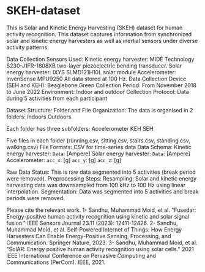 # SKEH-dataset
This is Solar and Kinetic Energy Harvesting (SKEH) dataset for human activity recognition. This dataset captures information from synchronized solar and kinetic energy harvesters as well as inertial sensors under diverse activity patterns.

Data Collection 
Sensors Used:
Kinetic energy harvester: MIDÉ Technology S230-J1FR-1808XB two-layer piezoelectric bending transducer.
Solar energy harvester: IXYS SLMD121H10L solar module
Accelerometer: InvenSense MPU9250
All data stored at 100 Hz.
Data Collection Device (SEH and KEH): Beaglebone Green
Collection Period: From November 2018 to June 2022
Environment: Indoor and outdoor
Collection Protocol: Data during 5 activities from each participant 


Dataset Structure:
Folder and File Organization: 
The data is organised in 2 folders: 
Indoors
Outdoors

Each folder has three subfolders:
Accelerometer
KEH
SEH

Five files in each folder (running.csv, sitting.csv, stairs.csv, standing.csv, walking.csv)
File Formats: CSV for time-series data
Data Schema: 
Kinetic energy harvester:
`Data`: [Ampere]
Solar energy harvester:
`Data`: [Ampere]
Accelerometer:
`acc_x`: [g]
`acc_y`: [g]
`acc_z`: [g]


Raw Data Status: This is raw data segmented into 5 activities (break period were removed).
Preprocessing Steps:
Resampling: Solar and kinetic energy harvesting data was downsampled from 100 kHz to 100 Hz using linear interpolation.
Segmentation: Data was segmented into 5 activities and break periods were removed.


Please cite the relevant work.
1- Sandhu, Muhammad Moid, et al. "Fusedar: Energy-positive human activity recognition using kinetic and solar signal fusion." IEEE Sensors Journal 23.11 (2023): 12411-12426.
2- Sandhu, Muhammad Moid, et al. Self-Powered Internet of Things: How Energy Harvesters Can Enable Energy-Positive Sensing, Processing, and Communication. Springer Nature, 2023.
3- Sandhu, Muhammad Moid, et al. "SolAR: Energy positive human activity recognition using solar cells." 2021 IEEE International Conference on Pervasive Computing and Communications (PerCom). IEEE, 2021.


